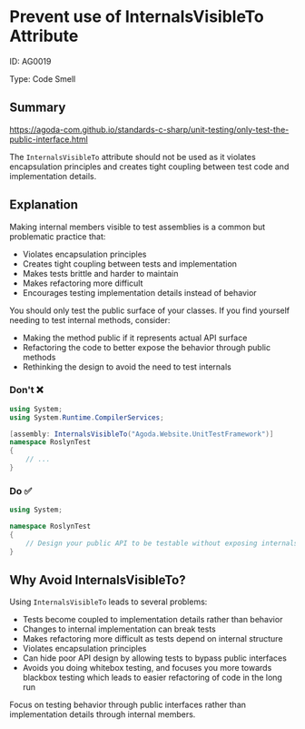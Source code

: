 ﻿# Prevent use of InternalsVisibleTo Attribute

ID: AG0019

Type: Code Smell

## Summary

https://agoda-com.github.io/standards-c-sharp/unit-testing/only-test-the-public-interface.html

The `InternalsVisibleTo` attribute should not be used as it violates encapsulation principles and creates tight coupling between test code and implementation details.

## Explanation

Making internal members visible to test assemblies is a common but problematic practice that:

- Violates encapsulation principles
- Creates tight coupling between tests and implementation
- Makes tests brittle and harder to maintain
- Makes refactoring more difficult
- Encourages testing implementation details instead of behavior

You should only test the public surface of your classes. If you find yourself needing to test internal methods, consider:

- Making the method public if it represents actual API surface
- Refactoring the code to better expose the behavior through public methods
- Rethinking the design to avoid the need to test internals

### Don't ❌

```csharp
using System;
using System.Runtime.CompilerServices;

[assembly: InternalsVisibleTo("Agoda.Website.UnitTestFramework")]
namespace RoslynTest
{
    // ...
}
```

### Do ✅

```csharp
using System;

namespace RoslynTest
{
    // Design your public API to be testable without exposing internals
}
```

## Why Avoid InternalsVisibleTo?

Using `InternalsVisibleTo` leads to several problems:

- Tests become coupled to implementation details rather than behavior
- Changes to internal implementation can break tests
- Makes refactoring more difficult as tests depend on internal structure
- Violates encapsulation principles
- Can hide poor API design by allowing tests to bypass public interfaces
- Avoids you doing whitebox testing, and focuses you more towards blackbox testing which leads to easier refactoring of code in the long run

Focus on testing behavior through public interfaces rather than implementation details through internal members.
